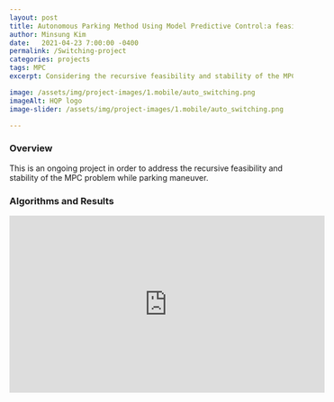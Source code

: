 ```yaml
---
layout: post
title: Autonomous Parking Method Using Model Predictive Control:a feasibility and stability study 
author: Minsung Kim
date:   2021-04-23 7:00:00 -0400
permalink: /Switching-project
categories: projects
tags: MPC
excerpt: Considering the recursive feasibility and stability of the MPC problem while parking maneuver  

image: /assets/img/project-images/1.mobile/auto_switching.png
imageAlt: HQP logo
image-slider: /assets/img/project-images/1.mobile/auto_switching.png

---
```

### Overview
This is an ongoing project in order to address the recursive feasibility and stability of the MPC problem while parking maneuver.

### Algorithms and Results
<div class="row projects-display">
	<div class="six columns">
        <div class="video-container">
            <iframe width="560" height="315" src="https://www.youtube.com/watch?v=KJVo_7RSWbk" frameborder="0" allowfullscreen></iframe>
        </div>
	</div>
</div>


